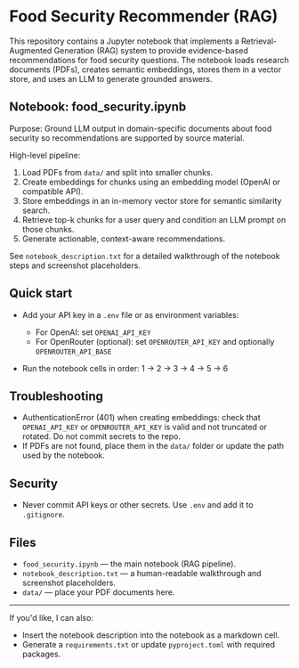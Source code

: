 # Food Security Recommender (RAG)

This repository contains a Jupyter notebook that implements a Retrieval-Augmented Generation (RAG) system to provide evidence-based recommendations for food security questions. The notebook loads research documents (PDFs), creates semantic embeddings, stores them in a vector store, and uses an LLM to generate grounded answers.

## Notebook: food_security.ipynb

Purpose: Ground LLM output in domain-specific documents about food security so recommendations are supported by source material.

High-level pipeline:

1. Load PDFs from `data/` and split into smaller chunks.
2. Create embeddings for chunks using an embedding model (OpenAI or compatible API).
3. Store embeddings in an in-memory vector store for semantic similarity search.
4. Retrieve top-k chunks for a user query and condition an LLM prompt on those chunks.
5. Generate actionable, context-aware recommendations.

See `notebook_description.txt` for a detailed walkthrough of the notebook steps and screenshot placeholders.

## Quick start
- Add your API key in a `.env` file or as environment variables:

	- For OpenAI: set `OPENAI_API_KEY`
	- For OpenRouter (optional): set `OPENROUTER_API_KEY` and optionally `OPENROUTER_API_BASE`

- Run the notebook cells in order: 1 → 2 → 3 → 4 → 5 → 6

## Troubleshooting

- AuthenticationError (401) when creating embeddings: check that `OPENAI_API_KEY` or `OPENROUTER_API_KEY` is valid and not truncated or rotated. Do not commit secrets to the repo.
- If PDFs are not found, place them in the `data/` folder or update the path used by the notebook.

## Security

- Never commit API keys or other secrets. Use `.env` and add it to `.gitignore`.

## Files

- `food_security.ipynb` — the main notebook (RAG pipeline).
- `notebook_description.txt` — a human-readable walkthrough and screenshot placeholders.
- `data/` — place your PDF documents here.

---

If you'd like, I can also:

- Insert the notebook description into the notebook as a markdown cell.
- Generate a `requirements.txt` or update `pyproject.toml` with required packages.


